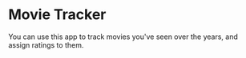 # Movie Tracker

You can use this app to track movies you've seen over the years, and assign ratings to them.
